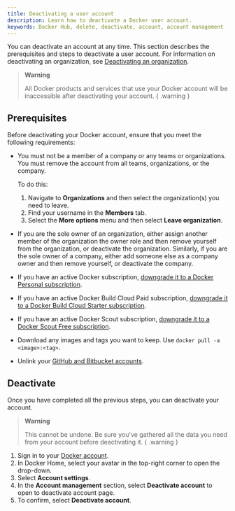 ```yaml
---
title: Deactivating a user account
description: Learn how to deactivate a Docker user account.
keywords: Docker Hub, delete, deactivate, account, account management
---
```


You can deactivate an account at any time. This section describes the prerequisites and steps to deactivate a user account. For information on deactivating an organization, see [Deactivating an organization](../admin/deactivate-account.md).

>**Warning**
>
> All Docker products and services that use your Docker account will be inaccessible after deactivating your account.
{ .warning }

## Prerequisites

Before deactivating your Docker account, ensure that you meet the following requirements:

- You must not be a member of a company or any teams or organizations. You must remove the account from all teams, organizations, or the company.

    To do this:
    1. Navigate to **Organizations** and then select the organization(s) you need to leave.
    2. Find your username in the **Members** tab.
    3. Select the **More options** menu and then select **Leave organization**.

- If you are the sole owner of an organization, either assign another member of the organization the owner role and then remove yourself from the organization, or deactivate the organization. Similarly, if you are the sole owner of a company, either add someone else as a company owner and then remove yourself, or deactivate the company.

- If you have an active Docker subscription, [downgrade it to a Docker Personal subscription](../subscription/core-subscription/downgrade.md).

- If you have an active Docker Build Cloud Paid subscription, [downgrade it to a Docker Build Cloud Starter subscription](../billing/build-billing.md#downgrade-your-subscription).

- If you have an active Docker Scout subscription, [downgrade it to a Docker Scout Free subscription](../billing/scout-billing.md#downgrade-your-subscription).

- Download any images and tags you want to keep. Use `docker pull -a <image>:<tag>`.

- Unlink your [GitHub and Bitbucket accounts](../docker-hub/builds/link-source.md#unlink-a-github-user-account).

## Deactivate

Once you have completed all the previous steps, you can deactivate your account.

> **Warning**
>
> This cannot be undone. Be sure you've gathered all the data you need from your account before deactivating it.
{ .warning }

1. Sign in to your [Docker account](https://app.docker.com/login).
2. In Docker Home, select your avatar in the top-right corner to open the drop-down.
3. Select **Account settings**.
4. In the **Account management** section, select **Deactivate account** to open to deactivate account page.
5. To confirm, select **Deactivate account**.